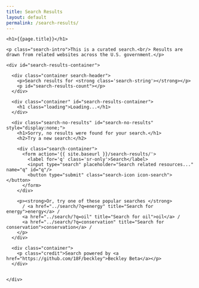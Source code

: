 ```yaml
---
title: Search Results
layout: default
permalink: /search-results/
---
```


<div class="container-outer container-padded">

  <div class="container-left-7">

    <h1>{{page.title}}</h1>

    <p class="search-intro">This is a curated search.<br/> Results are drawn from related websites across the U.S. government.</p>

    <div id="search-results-container">

      <div class="container search-header">
        <p>Search results for <strong class='search-string'></strong></p>
        <p id="search-results-count"></p>
      </div>

      <div class="container" id="search-results-container">
        <h1 class="loading">Loading...</h1>
      </div>

      <div class="search-no-results" id="search-no-results" style="display:none;">
        <h1>Sorry, no results were found for your search.</h1>
        <h2>Try a new search:</h2>

        <div class="search-container">
          <form action='{{ site.baseurl }}/search-results/'>
            <label for='q' class='sr-only'>Search</label>
            <input type="search" placeholder="Search related resources..." name="q" id="q"/>
            <button type="submit" class="search-icon icon-search"></button>
          </form>
        </div>

        <p><strong>Or, try one of these popular searches </strong>
          / <a href="../search/?q=energy" title="Search for energy">energy</a> /
          <a href="../search/?q=oil" title="Search for oil">oil</a> /
          <a href="../search/?q=conservation" title="Search for conservation">conservation</a> /
        </p>
      </div>

      <div class="container">
        <p class="credit">Search powered by <a href="https://github.com/18F/beckley">Beckley Beta</a></p>
      </div>


    </div>

  </div>

</div>
